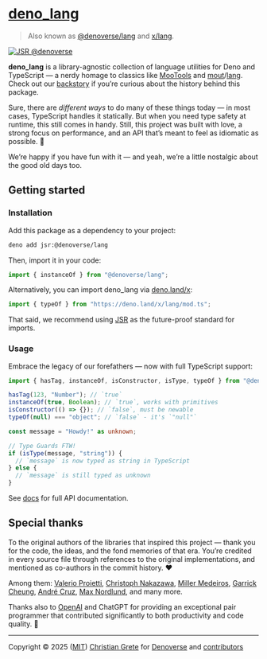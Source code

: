 # [deno_lang][repository-github-url]

> Also known as [@denoverse/lang](https://jsr.io/@denoverse/lang) and [x/lang](https://deno.land/x/lang).

[![JSR @denoverse](https://jsr.io/badges/@denoverse)](https://jsr.io/@denoverse)

**deno_lang** is a library-agnostic collection of language utilities for Deno and TypeScript — a nerdy homage to classics like [MooTools](https://mootools.net) and [mout](https://github.com/mout/mout)/[lang](https://github.com/mout/mout/tree/v1.2.4/src/lang). Check out our [backstory][repository-history-url] if you’re curious about the history behind this package.

Sure, there are _different ways_ to do many of these things today — in most cases, TypeScript handles it statically. But when you need type safety at runtime, this still comes in handy. Still, this project was built with love, a strong focus on performance, and an API that’s meant to feel as idiomatic as possible. 🚀

We’re happy if you have fun with it — and yeah, we’re a little nostalgic about the good old days too.

## Getting started

### Installation

Add this package as a dependency to your project:

```sh
deno add jsr:@denoverse/lang
```

Then, import it in your code:

```ts
import { instanceOf } from "@denoverse/lang";
```

Alternatively, you can import deno_lang via [deno.land/x](https://deno.land/x):

```ts
import { typeOf } from "https://deno.land/x/lang/mod.ts";
```

That said, we recommend using [JSR](https://jsr.io) as the future-proof standard for imports.

### Usage

Embrace the legacy of our forefathers — now with full TypeScript support:

```ts
import { hasTag, instanceOf, isConstructor, isType, typeOf } from "@denoverse/lang";

hasTag(123, "Number"); // `true`
instanceOf(true, Boolean); // `true`, works with primitives
isConstructor(() => {}); // `false`, must be newable
typeOf(null) === "object"; // `false` - it's `"null"`

const message = "Howdy!" as unknown;

// Type Guards FTW!
if (isType(message, "string")) {
  // `message` is now typed as string in TypeScript
} else {
  // `message` is still typed as unknown
}
```

See [docs][repository-docs-url] for full API documentation.

## Special thanks

To the original authors of the libraries that inspired this project — thank you for the code, the ideas, and the fond memories of that era. You’re credited in every source file through references to the original implementations, and mentioned as co-authors in the commit history. ❤️

Among them: [Valerio Proietti](https://github.com/kamicane), [Christoph Nakazawa](https://github.com/cpojer), [Miller Medeiros](https://github.com/millermedeiros), [Garrick Cheung](https://github.com/GCheung55), [André Cruz](https://github.com/satazor), [Max Nordlund](https://github.com/maxnordlund), and many more.

Thanks also to [OpenAI](https://github.com/OPENAI) and ChatGPT for providing an exceptional pair programmer that contributed significantly to both productivity and code quality. 🦾


---

Copyright © 2025 ([MIT][repository-license-url]) [Christian Grete][repository-owner-url] for [Denoverse][repository-organization-url] and [contributors][repository-contributors-url]

[repository-contributors-url]: https://github.com/denoverse/lang/graphs/contributors
[repository-docs-url]: docs/README.md
[repository-github-url]: https://github.com/denoverse/lang
[repository-history-url]: HISTORY.md
[repository-license-url]: LICENSE
[repository-organization-url]: https://github.com/denoverse
[repository-owner-url]: https://christiangrete.com